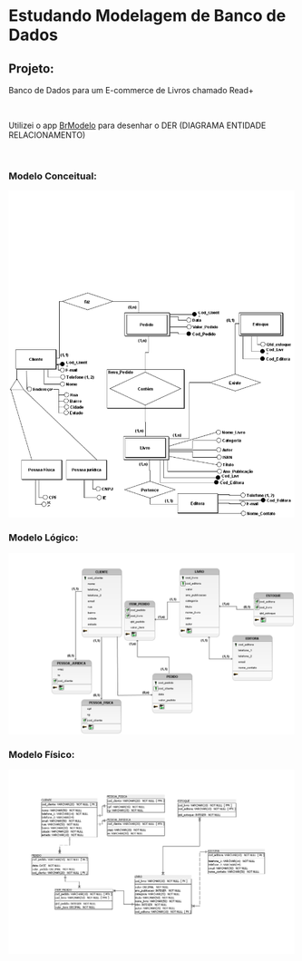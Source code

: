 <h1> Estudando Modelagem de Banco de Dados </h1>
 
<h2> Projeto:  </h2>
<p> Banco de Dados para um E-commerce de Livros chamado Read+ </p> 
<br>
<p> Utilizei o app <a href ="https://github.com/ajunior/brmodelo-installer">BrModelo</a> para desenhar o DER (DIAGRAMA ENTIDADE RELACIONAMENTO)  </p>
<br> 
<h3> Modelo Conceitual: </h3>
<img src="DocRef/DER_DiagramaEntidadeRelacionamento.png"/> <br>

<h3> Modelo Lógico: </h3>
<img src="DocRef/Modelo_Logico.png"/> <br>

<h3> Modelo Físico: </h3>
<img src="DocRef/Modelo_Fisico.png"/> <br>